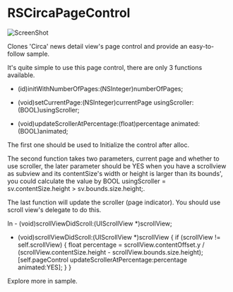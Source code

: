RSCircaPageControl
==================

![ScreenShot](https://s3.amazonaws.com/cocoacontrols_production/uploads/control_image/image/1578/iOS_Simulator_Screen_shot_Aug_2__2013_12.19.55_PM.png)

Clones 'Circa' news detail view's page control and provide an easy-to-follow sample.

It's quite simple to use this page control, there are only 3 functions available.

- (id)initWithNumberOfPages:(NSInteger)numberOfPages;

- (void)setCurrentPage:(NSInteger)currentPage usingScroller:(BOOL)usingScroller;

- (void)updateScrollerAtPercentage:(float)percentage animated:(BOOL)animated;

The first one should be used to Initialize the control after alloc.

The second function takes two parameters, current page and whether to use scroller, the later parameter should be YES when you have a scrollview as subview and its contentSize's width or height is larger than its bounds', you could calculate the value by BOOL usingScroller = sv.contentSize.height > sv.bounds.size.height;.

The last function will update the scroller (page indicator). You should use scroll view's delegate to do this.

In - (void)scrollViewDidScroll:(UIScrollView *)scrollView;

- (void)scrollViewDidScroll:(UIScrollView *)scrollView
{
    if (scrollView != self.scrollView) {
        float percentage = scrollView.contentOffset.y / (scrollView.contentSize.height - scrollView.bounds.size.height);
        [self.pageControl updateScrollerAtPercentage:percentage animated:YES];
    }
}

Explore more in sample.
